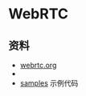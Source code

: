 # WebRTC

## 资料

- [webrtc.org](https://webrtc.org/)
- 
- [samples](https://github.com/webrtc/samples) 示例代码
